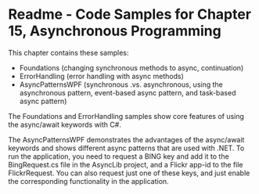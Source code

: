 # Readme - Code Samples for Chapter 15, Asynchronous ProgrammingThis chapter contains these samples:* Foundations (changing synchronous methods to async, continuation)* ErrorHandling (error handling with async methods)* AsyncPatternsWPF (synchronous .vs. asynchronous, using the asynchronous pattern, event-based async pattern, and task-based async pattern)The Foundations and ErrorHandling samples show core features of using the async/await keywords with C#.The AsyncPatternsWPF demonstrates the advantages of the async/await keywords and shows different async patterns that are used with .NET. To run the application, you need to request a BING key and add it to the BingRequest.cs file in the AsyncLib project, and a Flickr app-id to the file FlickrRequest. You can also request just one of these keys, and just enable the corresponding functionality in the application.